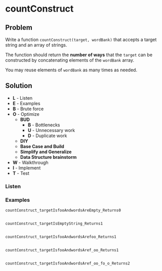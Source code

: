 # countConstruct

## Problem

Write a function `countConstruct(target, wordBank)` that accepts a target string and an array of strings.   

The function should return the **number of ways** that the `target` can be constructed by concatenating elements of the `wordBank` array.

You may reuse elements of `wordBank` as many times as needed.

## Solution 

- **L** - Listen
- **E** - Examples
- **B** - Brute force
- **O** - Optimize
    - **BUD** 
        - **B** - Bottlenecks
        - **U** - Unnecessary work
        - **D** - Duplicate work
    - **DIY**
    - **Base Case and Build**
    - **Simplify and Generalize**
    - **Data Structure brainstorm**
- **W** - Walkthrough
- **I** - Implement
- **T** - Test

### Listen



### Examples

`countConstruct_targetIsfooAndwordsAreEmpty_Returns0`
```
```

`countConstruct_targetIsEmptyString_Returns1`
```
```

`countConstruct_targetIsfooAndwordsArefoo_Returns1`
```
```

`countConstruct_targetIsfooAndwordsAref_oo_Returns1`
```
```

`countConstruct_targetIsfooAndwordsAref_oo_fo_o_Returns2`
```
```



